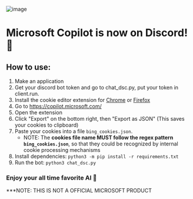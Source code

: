 ![image](https://github.com/AndroidRetro/Copilot_Discord-BOT/assets/154600041/f65d9ae9-acb9-46d6-b79b-24c9ed2cfb6a)
# Microsoft Copilot is now on Discord! 🤖
## How to use:
1. Make an application
2. Get your discord bot token and go to chat_dsc.py, put your token in client.run.
3. Install the cookie editor extension for [Chrome](https://chrome.google.com/webstore/detail/cookie-editor/hlkenndednhfkekhgcdicdfddnkalmdm) or [Firefox](https://addons.mozilla.org/en-US/firefox/addon/cookie-editor/)
5. Go to https://copilot.microsoft.com/
6. Open the extension
7. Click "Export" on the bottom right, then "Export as JSON" (This saves your cookies to clipboard)
8. Paste your cookies into a file `bing_cookies.json`.
   - NOTE: The **cookies file name MUST follow the regex pattern `bing_cookies.json`**, so that they could be recognized by internal cookie processing mechanisms
9. Install dependencies: `python3 -m pip install -r requirements.txt`
10. Run the bot: `python3 chat_dsc.py`
### Enjoy your all time favorite AI 👑
***NOTE: THIS IS NOT A OFFICIAL MICROSOFT PRODUCT
